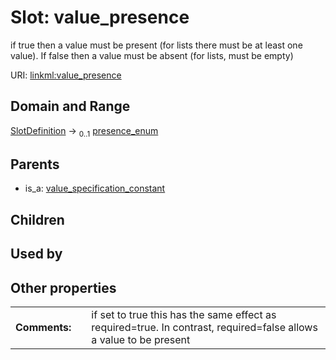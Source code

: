 
# Slot: value_presence


if true then a value must be present (for lists there must be at least one value). If false then a value must be absent (for lists, must be empty)

URI: [linkml:value_presence](https://w3id.org/linkml/value_presence)


## Domain and Range

[SlotDefinition](SlotDefinition.md) &#8594;  <sub>0..1</sub> [presence_enum](presence_enum.md)

## Parents

 *  is_a: [value_specification_constant](value_specification_constant.md)

## Children


## Used by


## Other properties

|  |  |  |
| --- | --- | --- |
| **Comments:** | | if set to true this has the same effect as required=true. In contrast, required=false allows a value to be present |

